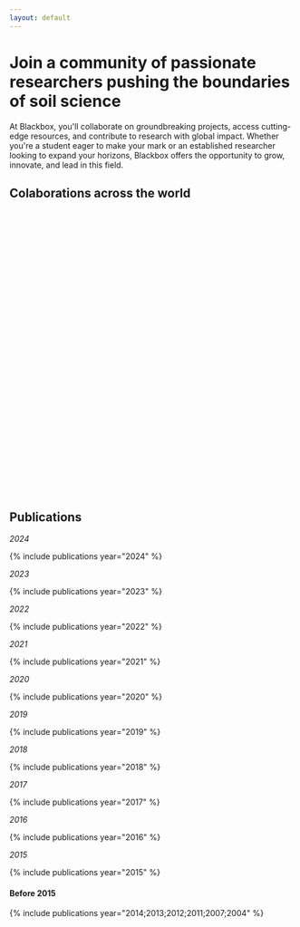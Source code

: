 ```yaml
---
layout: default
---
```


# **Join a community of passionate researchers pushing the boundaries of soil science**

At Blackbox, you'll collaborate on groundbreaking projects, access cutting-edge resources, and contribute to research with global impact. Whether you're a student eager to make your mark or an established researcher looking to expand your horizons, Blackbox offers the opportunity to grow, innovate, and lead in this field.


## **Colaborations across the world**

<!-- Add a container div with a class for better control -->
<div class="map-container">
  <!-- The map div where Leaflet will render the map -->
  <div id="map" style="height: 500px;"></div>
</div>

<!-- Leaflet CSS and JS -->
<link rel="stylesheet" href="https://unpkg.com/leaflet@1.7.1/dist/leaflet.css" />
<script src="https://unpkg.com/leaflet@1.7.1/dist/leaflet.js"></script>

<script>
  // Initialize the map centered on a specific location
  var map = L.map('map').setView([37.7749, -122.4194], 10); // Example: San Francisco coordinates

  // Add OpenStreetMap tiles to the map
  L.tileLayer('https://{s}.tile.openstreetmap.org/{z}/{x}/{y}.png', {
    attribution: '&copy; <a href="https://www.openstreetmap.org/copyright">OpenStreetMap</a> contributors'
  }).addTo(map);

  // Load GeoJSON data from an external file
  fetch('assets/your-geojson-file.geojson')
    .then(response => response.json())
    .then(data => {
      L.geoJSON(data).addTo(map);
    });

  // Add markers and popups
  var marker1 = L.marker([37.7749, -122.4194]).addTo(map); // San Francisco
  marker1.bindPopup("<b>Carlos!</b><br>https://en.wikipedia.org/wiki/San_Francisco").openPopup();

  var marker2 = L.marker([39.557191, -7.8536599]).addTo(map); // Portugal
  marker2.bindPopup("<b>Portugal!</b><br>https://en.wikipedia.org/wiki/Portugal").openPopup();

  var marker3 = L.marker([40.21119, -8.42946]).addTo(map); // Coimbra
  marker3.bindPopup("<b>Coimbra!</b><br>I'm lazy to write.").openPopup();
</script>



## **Publications**

*2024*

{% include publications year="2024" %}

*2023*

{% include publications year="2023" %}

*2022*

{% include publications year="2022" %}

*2021*

{% include publications year="2021" %}

*2020*

{% include publications year="2020" %}

*2019*

{% include publications year="2019" %}

*2018*

{% include publications year="2018" %}

*2017*

{% include publications year="2017" %}

*2016*

{% include publications year="2016" %}

*2015*

{% include publications year="2015" %}

#### **Before 2015**

{% include publications year="2014;2013;2012;2011;2007;2004" %}

<br>
<br>